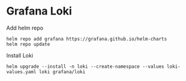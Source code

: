 # Grafana Loki

Add helm repo
```
helm repo add grafana https://grafana.github.io/helm-charts
helm repo update
```

Install Loki
```
helm upgrade --install -n loki --create-namespace --values loki-values.yaml loki grafana/loki
```